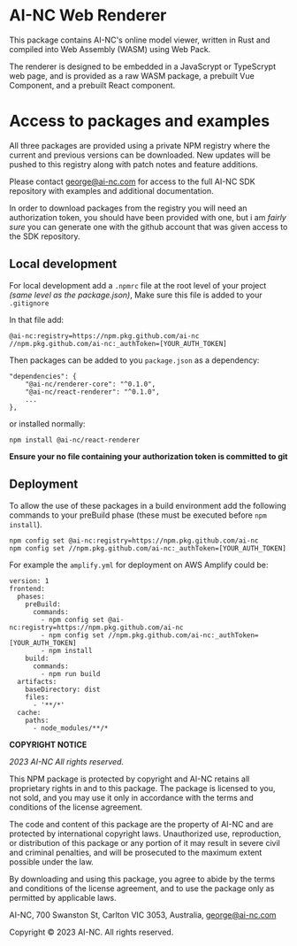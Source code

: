 # AI-NC Web Renderer

This package contains AI-NC's online model viewer, written in Rust and compiled into Web Assembly (WASM) using Web Pack.

The renderer is designed to be embedded in a JavaScrypt or TypeScrypt web page, and is provided as a raw WASM package, a prebuilt Vue Component, and a prebuilt React component.

# Access to packages and examples

All three packages are provided using a private NPM registry where the current and previous versions can be downloaded. New updates will be pushed to this registry along with patch notes and feature additions.

Please contact george@ai-nc.com for access to the full AI-NC SDK repository with examples and additional documentation.

In order to download packages from the registry you will need an authorization token, you should have been provided with one, but i am *fairly sure* you can generate one with the github account that was given access to the SDK repository.

## Local development

For local development add a `.npmrc` file at the root level of your project *(same level as the package.json)*, Make sure this file is added to your `.gitignore`

In that file add:
```
@ai-nc:registry=https://npm.pkg.github.com/ai-nc
//npm.pkg.github.com/ai-nc:_authToken=[YOUR_AUTH_TOKEN]
```

Then packages can be added to you `package.json` as a dependency: 

```
"dependencies": {
    "@ai-nc/renderer-core": "^0.1.0",
    "@ai-nc/react-renderer": "^0.1.0",
    ...
},
```

or installed normally:

```
npm install @ai-nc/react-renderer
```

**Ensure your no file containing your authorization token is committed to git**

## Deployment

To allow the use of these packages in a build environment add the following commands to your preBuild phase (these must be executed before `npm install`).

```
npm config set @ai-nc:registry=https://npm.pkg.github.com/ai-nc
npm config set //npm.pkg.github.com/ai-nc:_authToken=[YOUR_AUTH_TOKEN]
```

For example the `amplify.yml` for deployment on AWS Amplify could be:

```
version: 1
frontend:
  phases:
    preBuild:
      commands:
        - npm config set @ai-nc:registry=https://npm.pkg.github.com/ai-nc
        - npm config set //npm.pkg.github.com/ai-nc:_authToken=[YOUR_AUTH_TOKEN]
        - npm install
    build:
      commands:
        - npm run build
  artifacts:
    baseDirectory: dist
    files:
      - '**/*'
  cache:
    paths:
      - node_modules/**/*
```

**COPYRIGHT NOTICE**

*2023 AI-NC
All rights reserved.*

This NPM package is protected by copyright and AI-NC retains all proprietary rights in and to this package. The package is licensed to you, not sold, and you may use it only in accordance with the terms and conditions of the license agreement.

The code and content of this package are the property of AI-NC and are protected by international copyright laws. Unauthorized use, reproduction, or distribution of this package or any portion of it may result in severe civil and criminal penalties, and will be prosecuted to the maximum extent possible under the law.

By downloading and using this package, you agree to abide by the terms and conditions of the license agreement, and to use the package only as permitted by applicable laws.

AI-NC,
700 Swanston St, Carlton VIC 3053, Australia, george@ai-nc.com

Copyright © 2023 AI-NC. All rights reserved.
